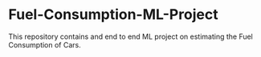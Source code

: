 # Fuel-Consumption-ML-Project
This repository contains and end to end ML project on estimating the Fuel Consumption of Cars. 
